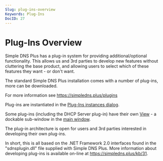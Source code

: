 ```yaml
---
Slug: plug-ins-overview
Keywords: Plug-Ins
DocID: 27
---
```

# Plug-Ins Overview

Simple DNS Plus has a plug-in system for providing additional/optional functionality. This allows us and 3rd parties to develop new features without cluttering the base product, and allowing users to select which of these features they want - or don't want.

The standard Simple DNS Plus installation comes with a number of plug-ins, more can be downloaded.

For more information see <https://simpledns.plus/plugins>

Plug-ins are instantiated in the [Plug-Ins instances dialog](wd_plugins.md).

Some plug-ins (including the DHCP Server plug-in) have their own [View](wd_views.md) - a dockable sub-window in the [main window](wd_mainscreen.md).

 

The plug-in architecture is open for users and 3rd parties interested in developing their own plug-ins.

In short, this is all based on the .NET Framework 2.0 interfaces found in the "sdnsplugin.dll" file supplied with Simple DNS Plus. More information about developing plug-ins is available on-line at <https://simpledns.plus/kb/31>.
